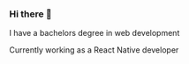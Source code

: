 ### Hi there 👋

I have a bachelors degree in web development

Currently working as a React Native developer
